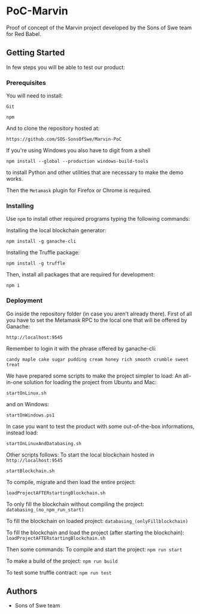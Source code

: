 # PoC-Marvin

Proof of concept of the Marvin project developed by the Sons of Swe team for Red Babel.

## Getting Started

In few steps you will be able to test our product:

### Prerequisites

You will need to install:

```
Git
```
```
npm
```

And to clone the repository hosted at:
```
https://github.com/SOS-SonsOfSwe/Marvin-PoC
```

If you're using Windows you also have to digit from a shell
```
npm install --global --production windows-build-tools
```
to install Python and other utilities that are necessary to make the demo works.

Then the `Metamask` plugin for Firefox or Chrome is required.

### Installing

Use `npm` to install other required programs typing the following commands:

Installing the local blockchain generator:
```
npm install -g ganache-cli
```

Installing the Truffle package:
```
npm install -g truffle
```
Then, install all packages that are required for development:
```
npm i
```


### Deployment

Go inside the repository folder (in case you aren't already there).
First of all you have to set the Metamask RPC to the local one that will be offered by Ganache:
```
http://localhost:9545
```
Remember to login it with the phrase offered by ganache-cli:
```
candy maple cake sugar pudding cream honey rich smooth crumble sweet treat
```

We have prepared some scripts to make the project simpler to load:
An all-in-one solution for loading the project from Ubuntu and Mac:
```
startOnLinux.sh
```
and on Windows:
```
startOnWindows.ps1
```
In case you want to test the product with some out-of-the-box informations, instead load:
```
startOnLinuxAndDatabasing.sh
```

Other scripts follows:
To start the local blockchain hosted in `http://localhost:9545`
```
startBlockchain.sh
```

To compile, migrate and then load the entire project:
```
loadProjectAFTERstartingBlockchain.sh
```

To only fill the blockchain without compiling the project:
`databasing_(no_npm_run_start)`

To fill the blockchain on loaded project:
`databasing_(onlyFillblockchain)`

To fill the blockchain and load the project (after starting the blockchain):
`loadProjectAFTERstartingBlockchain.sh`


Then some commands:
To compile and start the project:
`npm run start`

To make a build of the project:
`npm run build`

To test some truffle contract:
`npm run test`


## Authors

* Sons of Swe team
